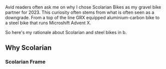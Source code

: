 Avid readers often ask me on why I chose Scolarian Bikes as my gravel bike partner for 2023. This curiosity often stems from what is often seen as a downgrade. From a top of the line GRX equipped aluminium-carbon bike to a steel bike that runs Microshift Advent X. 

So here's my rationale about Scolarian and steel bikes in b.


## Why Scolarian

### Scolarian Frame









